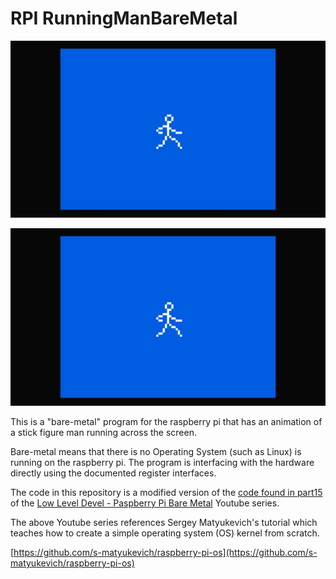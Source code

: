 # RPI RunningManBareMetal

![Image of RunningMan](images/RunningMan_small.png)

[![Video of RunningMan](images/RunningMan_small.png)](images/RunningManVid2.mp4 "Video")

This is a "bare-metal" program for the raspberry pi
that has an animation of a stick figure man running across 
the screen.

Bare-metal means that there is no Operating System (such as Linux)
is running on the raspberry pi. The program is interfacing with the hardware
directly using the documented register interfaces.

The code in this repository is a modified version  of the 
[code found in part15](https://github.com/rockytriton/LLD/tree/main/rpi_bm/part15) of the 
[Low Level Devel - Paspberry Pi Bare Metal](https://www.youtube.com/playlist?list=PLVxiWMqQvhg9FCteL7I0aohj1_YiUx1x8)
Youtube series.

The above Youtube series references Sergey Matyukevich's tutorial
which teaches how to create a simple operating system (OS) kernel from
scratch.

[https://github.com/s-matyukevich/raspberry-pi-os](https://github.com/s-matyukevich/raspberry-pi-os)
